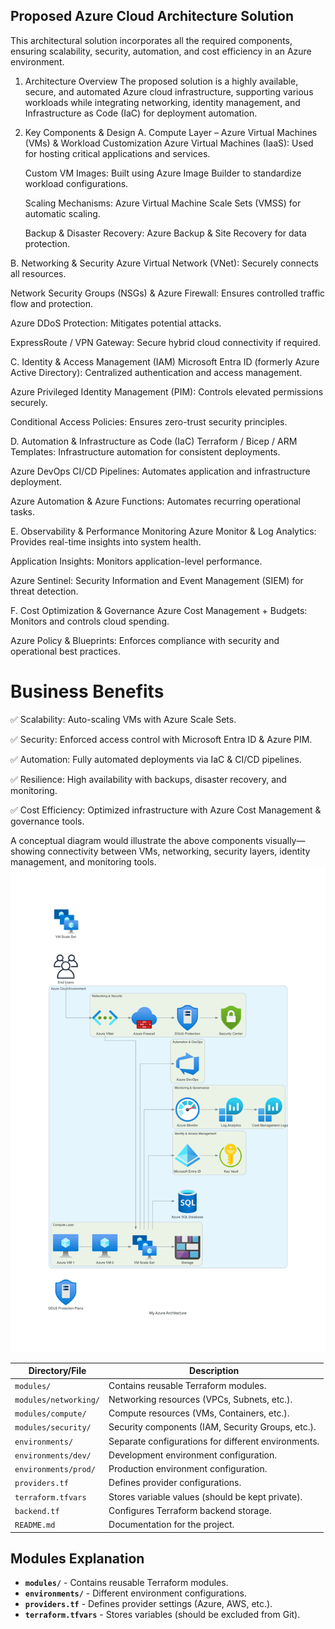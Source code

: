 ## Proposed Azure Cloud Architecture Solution
This architectural solution incorporates all the required components, ensuring scalability, security, automation, and cost efficiency in an Azure environment.

1. Architecture Overview
The proposed solution is a highly available, secure, and automated Azure cloud infrastructure, supporting various workloads while integrating networking, identity management, and Infrastructure as Code (IaC) for deployment automation.

2. Key Components & Design
   A. Compute Layer – Azure Virtual Machines (VMs) & Workload Customization
   Azure Virtual Machines (IaaS): Used for hosting critical applications and services.

   Custom VM Images: Built using Azure Image Builder to standardize workload configurations.

   Scaling Mechanisms: Azure Virtual Machine Scale Sets (VMSS) for automatic scaling.

   Backup & Disaster Recovery: Azure Backup & Site Recovery for data protection.

B. Networking & Security
   Azure Virtual Network (VNet): Securely connects all resources.

   Network Security Groups (NSGs) & Azure Firewall: Ensures controlled traffic flow and protection.

   Azure DDoS Protection: Mitigates potential attacks.

   ExpressRoute / VPN Gateway: Secure hybrid cloud connectivity if required.

C. Identity & Access Management (IAM)
   Microsoft Entra ID (formerly Azure Active Directory): Centralized authentication and access management.

   Azure Privileged Identity Management (PIM): Controls elevated permissions securely.

   Conditional Access Policies: Ensures zero-trust security principles.

D. Automation & Infrastructure as Code (IaC)
   Terraform / Bicep / ARM Templates: Infrastructure automation for consistent deployments.

   Azure DevOps CI/CD Pipelines: Automates application and infrastructure deployment.

   Azure Automation & Azure Functions: Automates recurring operational tasks.

E. Observability & Performance Monitoring
   Azure Monitor & Log Analytics: Provides real-time insights into system health.

   Application Insights: Monitors application-level performance.

   Azure Sentinel: Security Information and Event Management (SIEM) for threat detection.

F. Cost Optimization & Governance
   Azure Cost Management + Budgets: Monitors and controls cloud spending.

   Azure Policy & Blueprints: Enforces compliance with security and operational best practices.

# Business Benefits
✅ Scalability: Auto-scaling VMs with Azure Scale Sets.

✅ Security: Enforced access control with Microsoft Entra ID & Azure PIM.

✅ Automation: Fully automated deployments via IaC & CI/CD pipelines.

✅ Resilience: High availability with backups, disaster recovery, and monitoring.

✅ Cost Efficiency: Optimized infrastructure with Azure Cost Management & governance tools.

A conceptual diagram would illustrate the above components visually—showing connectivity between VMs, networking, security layers, identity management, and monitoring tools.
![Alt text](images/my_azure_architecture.png)

| Directory/File      | Description                                      |
|---------------------|--------------------------------------------------|
| `modules/`         | Contains reusable Terraform modules.             |
| `modules/networking/` | Networking resources (VPCs, Subnets, etc.).    |
| `modules/compute/` | Compute resources (VMs, Containers, etc.).       |
| `modules/security/` | Security components (IAM, Security Groups, etc.). |
| `environments/`    | Separate configurations for different environments. |
| `environments/dev/` | Development environment configuration.           |
| `environments/prod/` | Production environment configuration.           |
| `providers.tf`     | Defines provider configurations.                  |
| `terraform.tfvars` | Stores variable values (should be kept private).  |
| `backend.tf`       | Configures Terraform backend storage.             |
| `README.md`        | Documentation for the project.                    |

## Modules Explanation
- **`modules/`** - Contains reusable Terraform modules.
- **`environments/`** - Different environment configurations.
- **`providers.tf`** - Defines provider settings (Azure, AWS, etc.).
- **`terraform.tfvars`** - Stores variables (should be excluded from Git).

